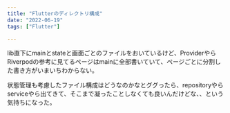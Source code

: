 ```yaml
---
title: "Flutterのディレクトリ構成"
date: "2022-06-19"
tags: ["Flutter"]

---
```


lib直下にmainとstateと画面ごとのファイルをおいているけど、ProviderやらRiverpodの参考に見てるページはmainに全部書いていて、ページごとに分割した書き方がいまいちわからない。

状態管理も考慮したファイル構成はどうなのかなとググったら、repositoryやらserviceやら出てきて、そこまで凝ったことしなくても良いんだけどな、、という気持ちになった。
